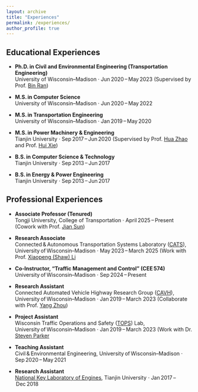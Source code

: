 ```yaml
---
layout: archive
title: "Experiences"
permalink: /experiences/
author_profile: true
---
```


## Educational Experiences <br>
- **Ph.D. in Civil and Environmental Engineering (Transportation Engineering)**  
  University of Wisconsin–Madison · Jun 2020 – May 2023
   (Supervised by Prof. [Bin Ran](https://engineering.wisc.edu/directory/profile/bin-ran/))   

- **M.S. in Computer Science**  
  University of Wisconsin–Madison · Jun 2020 – May 2022  

- **M.S. in Transportation Engineering**  
  University of Wisconsin–Madison · Jan 2019 – May 2020  

- **M.S. in Power Machinery & Engineering**  
  Tianjin University · Sep 2017 – Jun 2020
  (Supervised by Prof. [Hua Zhao](https://www.brunel.ac.uk/people/hua-zhao) and Prof. [Hui Xie](https://me.tju.edu.cn/faculty_teachers.action?cla=5&teacherid=1565))   

- **B.S. in Computer Science & Technology**  
  Tianjin University · Sep 2013 – Jun 2017  

- **B.S. in Energy & Power Engineering**  
  Tianjin University · Sep 2013 – Jun 2017

## Professional Experiences <br>
- **Associate Professor (Tenured)**  
  Tongji University, College of Transportation · April 2025 – Present
  (Cowork with Prof. [Jian Sun](https://scholar.google.com/citations?user=dXaFOeYAAAAJ&hl=zh-CN))

- **Research Associate**  
  Connected & Autonomous Transportation Systems Laboratory ([CATS](https://catslab.engr.wisc.edu/)), University of Wisconsin–Madison · May 2023 – March 2025
  (Work with Prof. [Xiaopeng (Shaw) Li](https://engineering.wisc.edu/directory/profile/xiaopeng-li/)

- **Co‑Instructor, “Traffic Management and Control” (CEE 574)**  
  University of Wisconsin–Madison · Sep 2024 – Present  

- **Research Assistant**  
  Connected Automated Vehicle Highway Research Group ([CAVH](https://cavh.cee.wisc.edu/)), University of Wisconsin–Madison · Jan 2019 – March 2023
  (Collaborate with Prof. [Yang Zhou](https://engineering.tamu.edu/civil/profiles/zhou-yang.html))
  
- **Project Assistant**  
  Wisconsin Traffic Operations and Safety ([TOPS](https://topslab.wisc.edu/)) Lab, University of Wisconsin–Madison · Jan 2019 – March 2023
  (Work with Dr. [Steven Parker](https://topslab.wisc.edu/about/people/steven-parker/)

- **Teaching Assistant**  
  Civil & Environmental Engineering, University of Wisconsin–Madison · Sep 2020 – May 2021  

- **Research Assistant**  
  [National Key Laboratory of Engines](https://en.tju.edu.cn/info/1035/1375.htm), Tianjin University · Jan 2017 – Dec 2018 
